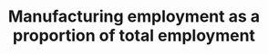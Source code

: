 ---
actual_indicator_available: Manufacturing employment as a proportion of total employment
actual_indicator_available_description: Total employment in all manufacturing activities
  divided by total employment in all economic activities.
data_non_statistical: false
date_metadata_updated: February 2018
date_of_national_source_publication: February 2018
goal_meta_link: http://unstats.un.org/sdgs/files/metadata-compilation/Metadata-Goal-9.pdf
graph: longitudinal
graph_title: Percent of US manufacturing in total employment
graph_type: line
has_metadata: true
indicator: 9.2.2
indicator_definition: 'From ILO:  This indicator is computed as the number of persons
  employed in the industry sector divided by total employment. Employed persons are
  defined as all those of working age who, during a short reference period, were engaged
  in any activity to produce goods or provide services for pay or profit. The industry
  sector comprises mining and quarrying, manufacturing, construction and public utilities
  (electricity, gas and water).  From UNIDO:  Employment is defined as a work performed
  for pay or profit. The value is obtained by summing up the number of employed in
  all manufacturing activities. The manufacturing employment indicator is presented
  in absolute terms as well as relative to total employment.'
indicator_name: Manufacturing employment as a proportion of total employment
indicator_sort_order: 09-02-02
indicator_variable: manuf_tot_us_economy_emplmnt_pct
layout: indicator
periodicity: Annual
permalink: /9-2-2/
published: true
rationale_interpretation: "From ILO: \n The industry sector, which is largely composed\
  \ of manufacturing, is central to the economy given its significant contribution\
  \ to national product and employment. It impacts also other aspects of life such\
  \ as health and the environment. The industry sector being a major source of job\
  \ creation (directly and indirectly), the study of trends and patterns of the share\
  \ and growth of employment in industry can reveal valuable information on the labour\
  \ market configuration and the situation in terms of social cohesion. \n\n From\
  \ UNIDO: \n This indicator represents the contribution of manufacturing in job creation.\
  \ It is universally important indicator. For industrialized countries it represents\
  \ sustained growth, for developing countries it shows the ability of manufacturing\
  \ to absorb surplus labour from traditional sectors. Compared to the indicator 9.2.1\
  \ it measures the labour productivity ' another key indicator for measuring technological\
  \ progress."
reporting_status: complete
scheduled_update_by_national_source: February 2019 (for release of 2018 annual data)
sdg_goal: 9
source_active_1: true
source_agency_staff_email_1: ITCinfo@bls.gov
source_agency_staff_name_1: BLS Division of International Technical Cooperation staff
source_agency_survey_dataset_1: U.S. Bureau of Labor Statistics
source_notes_1: null
source_title_1: null
source_url_1: https://www.bls.gov/lpc/
target: Promote inclusive and sustainable industrialization and, by 2030, significantly
  raise industry's share of employment and gross domestic product, in line with national
  circumstances, and double its share in least developed countries.
target_id: '9.2'
time_period: 2000 to 2017
title: Manufacturing employment as a proportion of total employment
un_custodial_agency: UNIDO
un_designated_tier: '1'
unit_of_measure: The ratio itself is simply the ratio of two employment series. The
  two employment series which are used to calculate this ratio are in millions of
  jobs.
us_method_of_computation: 'Manufacturing employment data cover the following worker
  categories: employees (with source data from the BLS Current Establishment Statistics
  (CES) program), and self-employed workers (with source data from the BLS Current
  Population Survey (CPS)).

  Total economy employment data cover the following worker catetories: nonfarm employees
  (with source data from CES); self-employed workers, unpaid family workers, farm
  workers, and private household employees (with source data from CPS); and armed
  forces personnel (with source data from Department of Defense).

  The latest full methodology report is available here: https://www.bls.gov/lpc/lpcmethods.pdf'
variable_description: null
variable_notes: null
---
